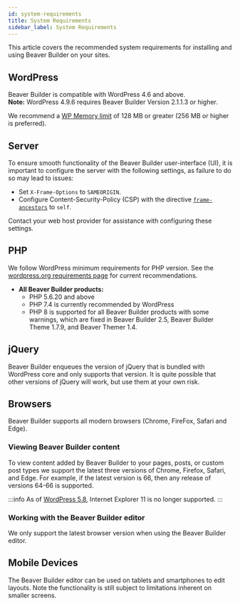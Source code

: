```yaml
---
id: system-requirements
title: System Requirements
sidebar_label: System Requirements
---
```

This article covers the recommended system requirements for installing and using Beaver Builder on your sites.

## WordPress

Beaver Builder is compatible with WordPress 4.6 and above.  
**Note:** WordPress 4.9.6 requires Beaver Builder Version 2.1.1.3 or higher.

We recommend a [WP Memory limit](https://wordpress.org/support/article/editing-wp-config-php/#increasing-memory-allocated-to-php) of 128 MB or greater (256 MB or higher is preferred).

## Server

To ensure smooth functionality of the Beaver Builder user-interface (UI), it is important to configure the server with the following settings, as failure to do so may lead to issues:

* Set `X-Frame-Options` to `SAMEORIGIN`.
* Configure Content-Security-Policy (CSP) with the directive [`frame-ancestors`](https://developer.mozilla.org/en-US/docs/Web/HTTP/Headers/Content-Security-Policy/frame-ancestors) to `self`.

Contact your web host provider for assistance with configuring these settings.

## PHP

We follow WordPress minimum requirements for PHP version. See the [wordpress.org requirements page](https://wordpress.org/support/article/requirements/) for current recommendations.

* **All Beaver Builder products:**  
  * PHP 5.6.20 and above
  * PHP 7.4 is currently recommended by WordPress 
  * PHP 8 is supported for all Beaver Builder products with some warnings, which are fixed in Beaver Builder 2.5, Beaver Builder Theme 1.7.9, and Beaver Themer 1.4.
  
## jQuery

Beaver Builder enqueues the version of jQuery that is bundled with WordPress core and only supports that version. It is quite possible that other versions of jQuery will work, but use them at your own risk.

## Browsers

Beaver Builder supports all modern browsers (Chrome, FireFox, Safari and Edge).

### Viewing Beaver Builder content

To view content added by Beaver Builder to your pages, posts, or custom post types we support the latest three versions of Chrome, Firefox, Safari, and Edge. For example, if the latest version is 66, then any release of versions 64-66 is supported.

:::info
As of [WordPress 5.8](https://wordpress.org/news/2021/05/dropping-support-for-internet-explorer-11/), Internet Explorer 11 is no longer supported.
:::

### Working with the Beaver Builder editor

We only support the latest browser version when using the Beaver Builder editor.

## Mobile Devices

The Beaver Builder editor can be used on tablets and smartphones to edit layouts. Note the
functionality is still subject to limitations inherent on smaller screens.

